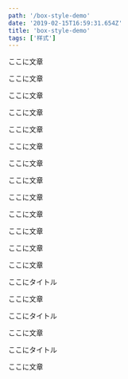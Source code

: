 ```yaml
---
path: '/box-style-demo'
date: '2019-02-15T16:59:31.654Z'
title: 'box-style-demo'
tags: ['样式']
---
```


<div class="box1">
    <p>ここに文章</p>
</div>

<div class="box2">
    <p>ここに文章</p>
</div>

<div class="box4">
    <p>ここに文章</p>
</div>

<div class="box8">
    <p>ここに文章</p>
</div>

<div class="box10">
    <p>ここに文章</p>
</div>

<div class="box11">
    <p>ここに文章</p>
</div>

<div class="box14">
    <p>ここに文章</p>
</div>

<div class="box16">
    <p>ここに文章</p>
</div>

<div class="box17">
    <p>ここに文章</p>
</div>

<div class="box19">
    <p>ここに文章</p>
</div>

<div class="box22">
    <p>ここに文章</p>
</div>

<div class="box23">
    <p>ここに文章</p>
</div>

<div class="box24">
    <p>ここに文章</p>
</div>

<div class="box26">
    <span class="box-title">ここにタイトル</span>
    <p>ここに文章</p>
</div>

<div class="box27">
    <span class="box-title">ここにタイトル</span>
    <p>ここに文章</p>
</div>

<div class="box29">
    <span class="box-title">ここにタイトル</span>
    <p>ここに文章</p>
</div>
